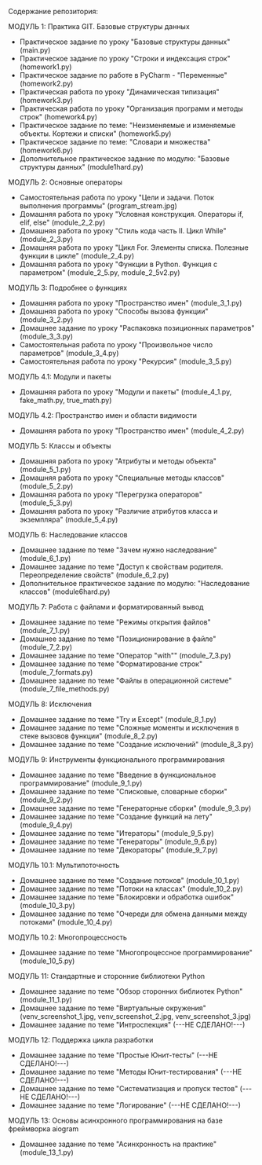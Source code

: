 Содержание репозитория:

МОДУЛЬ 1: Практика GIT. Базовые структуры данных
- Практическое задание по уроку "Базовые структуры данных" (main.py)
- Практическое задание по уроку "Строки и индексация строк" (homework1.py)
- Практическое задание по работе в PyCharm - "Переменные" (homework2.py)
- Практическая работа по уроку "Динамическая типизация" (homework3.py)
- Практическая работа по уроку "Организация программ и методы строк" (homework4.py)
- Практическое задание по теме: "Неизменяемые и изменяемые объекты. Кортежи и списки" (homework5.py)
- Практическое задание по теме: "Словари и множества" (homework6.py)
- Дополнительное практическое задание по модулю: "Базовые структуры данных" (module1hard.py)

МОДУЛЬ 2: Основные операторы
- Самостоятельная работа по уроку "Цели и задачи. Поток выполнения программы" (program_stream.jpg)
- Домашняя работа по уроку "Условная конструкция. Операторы if, elif, else" (module_2_2.py)
- Домашняя работа по уроку "Стиль кода часть II. Цикл While" (module_2_3.py)
- Домашняя работа по уроку "Цикл For. Элементы списка. Полезные функции в цикле" (module_2_4.py)
- Домашняя работа по уроку "Функции в Python. Функция с параметром" (module_2_5.py, module_2_5v2.py)

МОДУЛЬ 3: Подробнее о функциях
- Домашняя работа по уроку "Пространство имен" (module_3_1.py)
- Домашняя работа по уроку "Способы вызова функции" (module_3_2.py)
- Домашнее задание по уроку "Распаковка позиционных параметров" (module_3_3.py)
- Самостоятельная работа по уроку "Произвольное число параметров" (module_3_4.py)
- Самостоятельная работа по уроку "Рекурсия" (module_3_5.py)

МОДУЛЬ 4.1: Модули и пакеты
- Домашняя работа по уроку "Модули и пакеты" (module_4_1.py, fake_math.py, true_math.py)

МОДУЛЬ 4.2: Пространство имен и области видимости
- Домашняя работа по уроку "Пространство имен" (module_4_2.py)

МОДУЛЬ 5: Классы и объекты
- Домашняя работа по уроку "Атрибуты и методы объекта" (module_5_1.py)
- Домашняя работа по уроку "Специальные методы классов" (module_5_2.py)
- Домашняя работа по уроку "Перегрузка операторов" (module_5_3.py)
- Домашняя работа по уроку "Различие атрибутов класса и экземпляра" (module_5_4.py)

МОДУЛЬ 6: Наследование классов
- Домашнее задание по теме "Зачем нужно наследование" (module_6_1.py)
- Домашнее задание по теме "Доступ к свойствам родителя. Переопределение свойств" (module_6_2.py)
- Дополнительное практическое задание по модулю: "Наследование классов" (module6hard.py)

МОДУЛЬ 7: Работа с файлами и форматированный вывод
- Домашнее задание по теме "Режимы открытия файлов" (module_7_1.py)
- Домашнее задание по теме "Позиционирование в файле" (module_7_2.py)
- Домашнее задание по теме "Оператор "with"" (module_7_3.py)
- Домашнее задание по теме "Форматирование строк" (module_7_formats.py)
- Домашнее задание по теме "Файлы в операционной системе" (module_7_file_methods.py)

МОДУЛЬ 8: Исключения
- Домашнее задание по теме "Try и Except" (module_8_1.py)
- Домашнее задание по теме "Сложные моменты и исключения в стеке вызовов функции" (module_8_2.py)
- Домашнее задание по теме "Создание исключений" (module_8_3.py)

МОДУЛЬ 9: Инструменты функционального программирования
- Домашнее задание по теме "Введение в функциональное программирование" (module_9_1.py)
- Домашнее задание по теме "Списковые, словарные сборки" (module_9_2.py)
- Домашнее задание по теме "Генераторные сборки" (module_9_3.py)
- Домашнее задание по теме "Создание функций на лету" (module_9_4.py)
- Домашнее задание по теме "Итераторы" (module_9_5.py)
- Домашнее задание по теме "Генераторы" (module_9_6.py)
- Домашнее задание по теме "Декораторы" (module_9_7.py)

МОДУЛЬ 10.1: Мультипоточность
- Домашнее задание по теме "Создание потоков" (module_10_1.py)
- Домашнее задание по теме "Потоки на классах" (module_10_2.py)
- Домашнее задание по теме "Блокировки и обработка ошибок" (module_10_3.py)
- Домашнее задание по теме "Очереди для обмена данными между потоками" (module_10_4.py)

МОДУЛЬ 10.2: Многопроцессность
- Домашнее задание по теме "Многопроцессное программирование" (module_10_5.py)

МОДУЛЬ 11: Стандартные и сторонние библиотеки Python
- Домашнее задание по теме "Обзор сторонних библиотек Python" (module_11_1.py)
- Домашнее задание по теме "Виртуальные окружения" (venv_screenshot_1.jpg, venv_screenshot_2.jpg, venv_screenshot_3.jpg)
- Домашнее задание по теме "Интроспекция" (---НЕ СДЕЛАНО!---)

МОДУЛЬ 12: Поддержка цикла разработки
- Домашнее задание по теме "Простые Юнит-тесты" (---НЕ СДЕЛАНО!---)
- Домашнее задание по теме "Методы Юнит-тестирования" (---НЕ СДЕЛАНО!---)
- Домашнее задание по теме "Систематизация и пропуск тестов" (---НЕ СДЕЛАНО!---)
- Домашнее задание по теме "Логирование" (---НЕ СДЕЛАНО!---)

МОДУЛЬ 13: Основы асинхронного программирования на базе фреймворка aiogram
- Домашнее задание по теме "Асинхронность на практике" (module_13_1.py)
